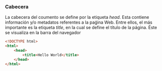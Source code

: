 ### Cabecera

La cabecera del coumento se define por la etiqueta _head_. Esta contiene información y/o metadatos referentes a la paǵina Web.
Entre ellos, el más importante es la etiqueta _title_, en la cual se define el título de la página. Éste se visualiza en la barra del navegador
````HTML
<!DOCTYPE html>
<html>
    <head>
        <title>Hello World</title>
    </head>
</html>
````
